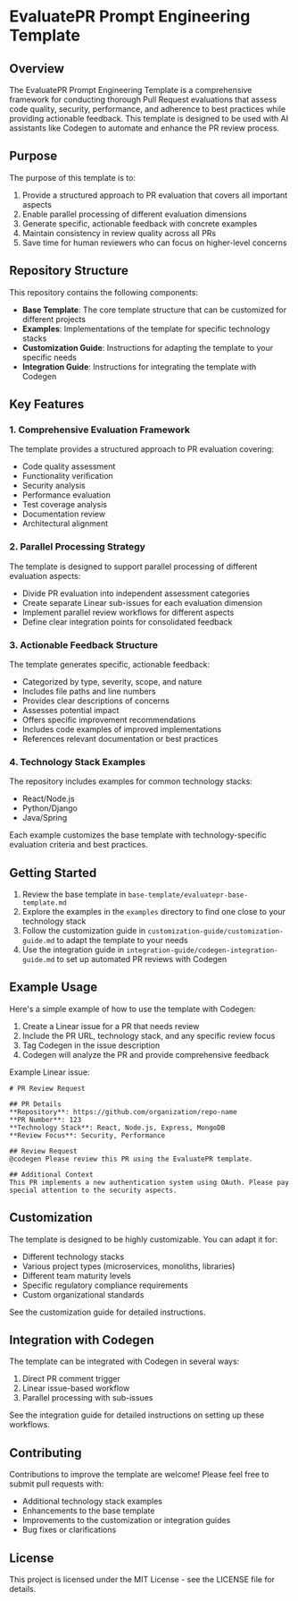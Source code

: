 # EvaluatePR Prompt Engineering Template

## Overview

The EvaluatePR Prompt Engineering Template is a comprehensive framework for conducting thorough Pull Request evaluations that assess code quality, security, performance, and adherence to best practices while providing actionable feedback. This template is designed to be used with AI assistants like Codegen to automate and enhance the PR review process.

## Purpose

The purpose of this template is to:

1. Provide a structured approach to PR evaluation that covers all important aspects
2. Enable parallel processing of different evaluation dimensions
3. Generate specific, actionable feedback with concrete examples
4. Maintain consistency in review quality across all PRs
5. Save time for human reviewers who can focus on higher-level concerns

## Repository Structure

This repository contains the following components:

- **Base Template**: The core template structure that can be customized for different projects
- **Examples**: Implementations of the template for specific technology stacks
- **Customization Guide**: Instructions for adapting the template to your specific needs
- **Integration Guide**: Instructions for integrating the template with Codegen

## Key Features

### 1. Comprehensive Evaluation Framework

The template provides a structured approach to PR evaluation covering:

- Code quality assessment
- Functionality verification
- Security analysis
- Performance evaluation
- Test coverage analysis
- Documentation review
- Architectural alignment

### 2. Parallel Processing Strategy

The template is designed to support parallel processing of different evaluation aspects:

- Divide PR evaluation into independent assessment categories
- Create separate Linear sub-issues for each evaluation dimension
- Implement parallel review workflows for different aspects
- Define clear integration points for consolidated feedback

### 3. Actionable Feedback Structure

The template generates specific, actionable feedback:

- Categorized by type, severity, scope, and nature
- Includes file paths and line numbers
- Provides clear descriptions of concerns
- Assesses potential impact
- Offers specific improvement recommendations
- Includes code examples of improved implementations
- References relevant documentation or best practices

### 4. Technology Stack Examples

The repository includes examples for common technology stacks:

- React/Node.js
- Python/Django
- Java/Spring

Each example customizes the base template with technology-specific evaluation criteria and best practices.

## Getting Started

1. Review the base template in `base-template/evaluatepr-base-template.md`
2. Explore the examples in the `examples` directory to find one close to your technology stack
3. Follow the customization guide in `customization-guide/customization-guide.md` to adapt the template to your needs
4. Use the integration guide in `integration-guide/codegen-integration-guide.md` to set up automated PR reviews with Codegen

## Example Usage

Here's a simple example of how to use the template with Codegen:

1. Create a Linear issue for a PR that needs review
2. Include the PR URL, technology stack, and any specific review focus
3. Tag Codegen in the issue description
4. Codegen will analyze the PR and provide comprehensive feedback

Example Linear issue:

```
# PR Review Request

## PR Details
**Repository**: https://github.com/organization/repo-name
**PR Number**: 123
**Technology Stack**: React, Node.js, Express, MongoDB
**Review Focus**: Security, Performance

## Review Request
@codegen Please review this PR using the EvaluatePR template.

## Additional Context
This PR implements a new authentication system using OAuth. Please pay special attention to the security aspects.
```

## Customization

The template is designed to be highly customizable. You can adapt it for:

- Different technology stacks
- Various project types (microservices, monoliths, libraries)
- Different team maturity levels
- Specific regulatory compliance requirements
- Custom organizational standards

See the customization guide for detailed instructions.

## Integration with Codegen

The template can be integrated with Codegen in several ways:

1. Direct PR comment trigger
2. Linear issue-based workflow
3. Parallel processing with sub-issues

See the integration guide for detailed instructions on setting up these workflows.

## Contributing

Contributions to improve the template are welcome! Please feel free to submit pull requests with:

- Additional technology stack examples
- Enhancements to the base template
- Improvements to the customization or integration guides
- Bug fixes or clarifications

## License

This project is licensed under the MIT License - see the LICENSE file for details.

